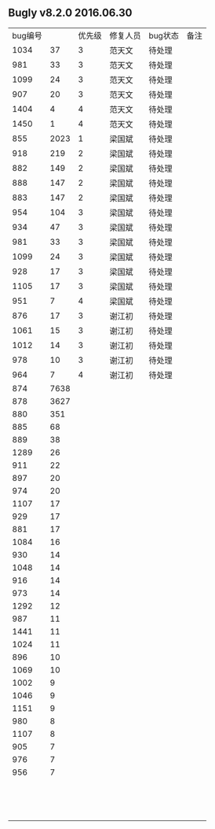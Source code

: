 
## Bugly v8.2.0 2016.06.30
<table>
   <tr>
      <td>bug编号</td>
      <td></td>
      <td>优先级</td>
      <td>修复人员</td>
      <td>bug状态</td>
      <td>备注</td>
   </tr>
   <tr>
      <td>1034</td>
      <td>37</td>
      <td>3</td>
      <td>范天文</td>
      <td>待处理</td>
      <td></td>
   </tr>
   <tr>
      <td>981</td>
      <td>33</td>
      <td>3</td>
      <td>范天文</td>
      <td>待处理</td>
      <td></td>
   </tr>
   <tr>
      <td>1099</td>
      <td>24</td>
      <td>3</td>
      <td>范天文</td>
      <td>待处理</td>
      <td></td>
   </tr>
   <tr>
      <td>907</td>
      <td>20</td>
      <td>3</td>
      <td>范天文</td>
      <td>待处理</td>
      <td></td>
   </tr>
   <tr>
      <td>1404</td>
      <td>4</td>
      <td>4</td>
      <td>范天文</td>
      <td>待处理</td>
      <td></td>
   </tr>
   <tr>
      <td>1450</td>
      <td>1</td>
      <td>4</td>
      <td>范天文</td>
      <td>待处理</td>
      <td></td>
   </tr>
   <tr>
      <td>855</td>
      <td>2023</td>
      <td>1</td>
      <td>梁国斌</td>
      <td>待处理</td>
      <td></td>
   </tr>
   <tr>
      <td>918</td>
      <td>219</td>
      <td>2</td>
      <td>梁国斌</td>
      <td>待处理</td>
      <td></td>
   </tr>
   <tr>
      <td>882</td>
      <td>149</td>
      <td>2</td>
      <td>梁国斌</td>
      <td>待处理</td>
      <td></td>
   </tr>
   <tr>
      <td>888</td>
      <td>147</td>
      <td>2</td>
      <td>梁国斌</td>
      <td>待处理</td>
      <td></td>
   </tr>
   <tr>
      <td>883</td>
      <td>147</td>
      <td>2</td>
      <td>梁国斌</td>
      <td>待处理</td>
      <td></td>
   </tr>
   <tr>
      <td>954</td>
      <td>104</td>
      <td>3</td>
      <td>梁国斌</td>
      <td>待处理</td>
      <td></td>
   </tr>
   <tr>
      <td>934</td>
      <td>47</td>
      <td>3</td>
      <td>梁国斌</td>
      <td>待处理</td>
      <td></td>
   </tr>
   <tr>
      <td>981</td>
      <td>33</td>
      <td>3</td>
      <td>梁国斌</td>
      <td>待处理</td>
      <td></td>
   </tr>
   <tr>
      <td>1099</td>
      <td>24</td>
      <td>3</td>
      <td>梁国斌</td>
      <td>待处理</td>
      <td></td>
   </tr>
   <tr>
      <td>928</td>
      <td>17</td>
      <td>3</td>
      <td>梁国斌</td>
      <td>待处理</td>
      <td></td>
   </tr>
   <tr>
      <td>1105</td>
      <td>17</td>
      <td>3</td>
      <td>梁国斌</td>
      <td>待处理</td>
      <td></td>
   </tr>
   <tr>
      <td>951</td>
      <td>7</td>
      <td>4</td>
      <td>梁国斌</td>
      <td>待处理</td>
      <td></td>
   </tr>
   <tr>
      <td>876</td>
      <td>17</td>
      <td>3</td>
      <td>谢江初</td>
      <td>待处理</td>
      <td></td>
   </tr>
   <tr>
      <td>1061</td>
      <td>15</td>
      <td>3</td>
      <td>谢江初</td>
      <td>待处理</td>
      <td></td>
   </tr>
   <tr>
      <td>1012</td>
      <td>14</td>
      <td>3</td>
      <td>谢江初</td>
      <td>待处理</td>
      <td></td>
   </tr>
   <tr>
      <td>978</td>
      <td>10</td>
      <td>3</td>
      <td>谢江初</td>
      <td>待处理</td>
      <td></td>
   </tr>
   <tr>
      <td>964</td>
      <td>7</td>
      <td>4</td>
      <td>谢江初</td>
      <td>待处理</td>
      <td></td>
   </tr>
   <tr>
      <td>874</td>
      <td>7638</td>
      <td></td>
      <td></td>
      <td></td>
      <td></td>
   </tr>
   <tr>
      <td>878</td>
      <td>3627</td>
      <td></td>
      <td></td>
      <td></td>
      <td></td>
   </tr>
   <tr>
      <td>880</td>
      <td>351</td>
      <td></td>
      <td></td>
      <td></td>
      <td></td>
   </tr>
   <tr>
      <td>885</td>
      <td>68</td>
      <td></td>
      <td></td>
      <td></td>
      <td></td>
   </tr>
   <tr>
      <td>889</td>
      <td>38</td>
      <td></td>
      <td></td>
      <td></td>
      <td></td>
   </tr>
   <tr>
      <td>1289</td>
      <td>26</td>
      <td></td>
      <td></td>
      <td></td>
      <td></td>
   </tr>
   <tr>
      <td>911</td>
      <td>22</td>
      <td></td>
      <td></td>
      <td></td>
      <td></td>
   </tr>
   <tr>
      <td>897</td>
      <td>20</td>
      <td></td>
      <td></td>
      <td></td>
      <td></td>
   </tr>
   <tr>
      <td>974</td>
      <td>20</td>
      <td></td>
      <td></td>
      <td></td>
      <td></td>
   </tr>
   <tr>
      <td>1107</td>
      <td>17</td>
      <td></td>
      <td></td>
      <td></td>
      <td></td>
   </tr>
   <tr>
      <td>929</td>
      <td>17</td>
      <td></td>
      <td></td>
      <td></td>
      <td></td>
   </tr>
   <tr>
      <td>881</td>
      <td>17</td>
      <td></td>
      <td></td>
      <td></td>
      <td></td>
   </tr>
   <tr>
      <td>1084</td>
      <td>16</td>
      <td></td>
      <td></td>
      <td></td>
      <td></td>
   </tr>
   <tr>
      <td>930</td>
      <td>14</td>
      <td></td>
      <td></td>
      <td></td>
      <td></td>
   </tr>
   <tr>
      <td>1048</td>
      <td>14</td>
      <td></td>
      <td></td>
      <td></td>
      <td></td>
   </tr>
   <tr>
      <td>916</td>
      <td>14</td>
      <td></td>
      <td></td>
      <td></td>
      <td></td>
   </tr>
   <tr>
      <td>973</td>
      <td>14</td>
      <td></td>
      <td></td>
      <td></td>
      <td></td>
   </tr>
   <tr>
      <td>1292</td>
      <td>12</td>
      <td></td>
      <td></td>
      <td></td>
      <td></td>
   </tr>
   <tr>
      <td>987</td>
      <td>11</td>
      <td></td>
      <td></td>
      <td></td>
      <td></td>
   </tr>
   <tr>
      <td>1441</td>
      <td>11</td>
      <td></td>
      <td></td>
      <td></td>
      <td></td>
   </tr>
   <tr>
      <td>1024</td>
      <td>11</td>
      <td></td>
      <td></td>
      <td></td>
      <td></td>
   </tr>
   <tr>
      <td>896</td>
      <td>10</td>
      <td></td>
      <td></td>
      <td></td>
      <td></td>
   </tr>
   <tr>
      <td>1069</td>
      <td>10</td>
      <td></td>
      <td></td>
      <td></td>
      <td></td>
   </tr>
   <tr>
      <td>1002</td>
      <td>9</td>
      <td></td>
      <td></td>
      <td></td>
      <td></td>
   </tr>
   <tr>
      <td>1046</td>
      <td>9</td>
      <td></td>
      <td></td>
      <td></td>
      <td></td>
   </tr>
   <tr>
      <td>1151</td>
      <td>9</td>
      <td></td>
      <td></td>
      <td></td>
      <td></td>
   </tr>
   <tr>
      <td>980</td>
      <td>8</td>
      <td></td>
      <td></td>
      <td></td>
      <td></td>
   </tr>
   <tr>
      <td>1107</td>
      <td>8</td>
      <td></td>
      <td></td>
      <td></td>
      <td></td>
   </tr>
   <tr>
      <td>905</td>
      <td>7</td>
      <td></td>
      <td></td>
      <td></td>
      <td></td>
   </tr>
   <tr>
      <td>976</td>
      <td>7</td>
      <td></td>
      <td></td>
      <td></td>
      <td></td>
   </tr>
   <tr>
      <td>956</td>
      <td>7</td>
      <td></td>
      <td></td>
      <td></td>
      <td></td>
   </tr>
   <tr>
      <td></td>
      <td></td>
      <td></td>
      <td></td>
      <td></td>
      <td></td>
   </tr>
   <tr>
      <td></td>
      <td></td>
      <td></td>
      <td></td>
      <td></td>
      <td></td>
   </tr>
   <tr>
      <td></td>
      <td></td>
      <td></td>
      <td></td>
      <td></td>
      <td></td>
   </tr>
   <tr>
      <td></td>
      <td></td>
      <td></td>
      <td></td>
      <td></td>
      <td></td>
   </tr>
   <tr>
      <td></td>
      <td></td>
      <td></td>
      <td></td>
      <td></td>
      <td></td>
   </tr>
   <tr>
      <td></td>
      <td></td>
      <td></td>
      <td></td>
      <td></td>
      <td></td>
   </tr>
   <tr>
      <td></td>
      <td></td>
      <td></td>
      <td></td>
      <td></td>
      <td></td>
   </tr>
   <tr>
      <td></td>
      <td></td>
      <td></td>
      <td></td>
      <td></td>
      <td></td>
   </tr>
   <tr>
      <td></td>
      <td></td>
      <td></td>
      <td></td>
      <td></td>
      <td></td>
   </tr>
   <tr>
      <td></td>
      <td></td>
      <td></td>
      <td></td>
      <td></td>
      <td></td>
   </tr>
   <tr>
      <td></td>
      <td></td>
      <td></td>
      <td></td>
      <td></td>
      <td></td>
   </tr>
   <tr>
      <td></td>
      <td></td>
      <td></td>
      <td></td>
      <td></td>
      <td></td>
   </tr>
   <tr>
      <td></td>
      <td></td>
      <td></td>
      <td></td>
      <td></td>
      <td></td>
   </tr>
   <tr>
      <td></td>
      <td></td>
      <td></td>
      <td></td>
      <td></td>
      <td></td>
   </tr>
</table>

